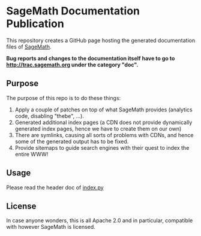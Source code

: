 # SageMath Documentation Publication

This repository creates a GitHub page hosting the generated documentation files of [SageMath](https://sagemath.org).

**Bug reports and changes to the documentation itself have to go to http://trac.sagemath.org under the category "doc".**

## Purpose

The purpose of this repo is to do these things:

1. Apply a couple of patches on top of what SageMath provides (analytics code, disabling "thebe", ...).
2. Generated additional index pages (a CDN does not provide dynamically generated index pages, hence we have to create them on our own)
3. There are symlinks, causing all sorts of problems with CDNs, and hence some of the generated output has to be fixed.
4. Provide sitemaps to guide search engines with their quest to index the entire WWW!

## Usage

Please read the header doc of [index.py](index.py)

## License

In case anyone wonders, this is all Apache 2.0 and in particular, compatible with however SageMath is licensed.

